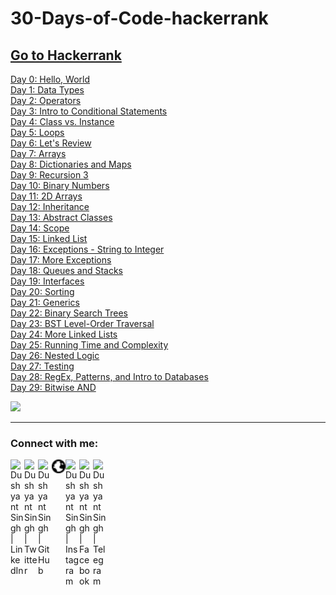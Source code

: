 # 30-Days-of-Code-hackerrank
## [Go to Hackerrank](https://www.hackerrank.com/domains/tutorials/30-days-of-code)

[Day 0: Hello, World](https://github.com/Dushyantsingh-ds/30-Days-of-Code-hackerrank/blob/main/Content/Day%200:%20Hello%2C%20World.md) <br/>
[Day 1: Data Types](https://github.com/Dushyantsingh-ds/30-Days-of-Code-hackerrank/blob/main/Content/Day%201:%20Data%20Types.md) <br/>
[Day 2: Operators](https://github.com/Dushyantsingh-ds/30-Days-of-Code-hackerrank/blob/main/Content/Day%202:%20Operators.md) <br/>
[Day 3: Intro to Conditional Statements](https://github.com/Dushyantsingh-ds/30-Days-of-Code-hackerrank/blob/main/Content/Day%203:%20Intro%20to%20Conditional%20Statements.md) <br/>
[Day 4: Class vs. Instance](https://github.com/Dushyantsingh-ds/30-Days-of-Code-hackerrank/blob/main/Content/Day%204:%20Class%20vs.%20Instance.md ) <br/>
[Day 5: Loops](https://github.com/Dushyantsingh-ds/30-Days-of-Code-hackerrank/ ) <br/>
[Day 6: Let's Review](https://github.com/Dushyantsingh-ds/30-Days-of-Code-hackerrank/ ) <br/>
[Day 7: Arrays](https://github.com/Dushyantsingh-ds/30-Days-of-Code-hackerrank/ ) <br/>
[Day 8: Dictionaries and Maps](https://github.com/Dushyantsingh-ds/30-Days-of-Code-hackerrank/ ) <br/>
[Day 9: Recursion 3](https://github.com/Dushyantsingh-ds/30-Days-of-Code-hackerrank/ ) <br/>
[Day 10: Binary Numbers](https://github.com/Dushyantsingh-ds/30-Days-of-Code-hackerrank/ ) <br/>
[Day 11: 2D Arrays](https://github.com/Dushyantsingh-ds/30-Days-of-Code-hackerrank/ ) <br/>
[Day 12: Inheritance](https://github.com/Dushyantsingh-ds/30-Days-of-Code-hackerrank/ ) <br/>
[Day 13: Abstract Classes](https://github.com/Dushyantsingh-ds/30-Days-of-Code-hackerrank/ ) <br/>
[Day 14: Scope](https://github.com/Dushyantsingh-ds/30-Days-of-Code-hackerrank/ ) <br/>
[Day 15: Linked List](https://github.com/Dushyantsingh-ds/30-Days-of-Code-hackerrank/ ) <br/>
[Day 16: Exceptions - String to Integer](https://github.com/Dushyantsingh-ds/30-Days-of-Code-hackerrank/ ) <br/>
[Day 17: More Exceptions](https://github.com/Dushyantsingh-ds/30-Days-of-Code-hackerrank/ ) <br/>
[Day 18: Queues and Stacks](https://github.com/Dushyantsingh-ds/30-Days-of-Code-hackerrank/ ) <br/>
[Day 19: Interfaces](https://github.com/Dushyantsingh-ds/30-Days-of-Code-hackerrank/ ) <br/>
[Day 20: Sorting](https://github.com/Dushyantsingh-ds/30-Days-of-Code-hackerrank/ ) <br/>
[Day 21: Generics](https://github.com/Dushyantsingh-ds/30-Days-of-Code-hackerrank/ ) <br/>
[Day 22: Binary Search Trees](https://github.com/Dushyantsingh-ds/30-Days-of-Code-hackerrank/ ) <br/>
[Day 23: BST Level-Order Traversal](https://github.com/Dushyantsingh-ds/30-Days-of-Code-hackerrank/ ) <br/>
[Day 24: More Linked Lists](https://github.com/Dushyantsingh-ds/30-Days-of-Code-hackerrank/ ) <br/>
[Day 25: Running Time and Complexity](https://github.com/Dushyantsingh-ds/30-Days-of-Code-hackerrank/ ) <br/>
[Day 26: Nested Logic](https://github.com/Dushyantsingh-ds/30-Days-of-Code-hackerrank/ ) <br/>
[Day 27: Testing](https://github.com/Dushyantsingh-ds/30-Days-of-Code-hackerrank/ ) <br/>
[Day 28: RegEx, Patterns, and Intro to Databases](https://github.com/Dushyantsingh-ds/30-Days-of-Code-hackerrank/ ) <br/>
[Day 29: Bitwise AND](https://github.com/Dushyantsingh-ds/30-Days-of-Code-hackerrank/ ) <br/>

![](https://media-exp1.licdn.com/dms/image/sync/C4D27AQH8SZOE09NoKw/articleshare-shrink_1280_800/0/1650953733071?e=2147483647&v=beta&t=arVN-fDH7jgWMo5MKQDniNk7MHDxjEwFjCxQr32yCus)

<hr>

### Connect with me:

[<img align="left" alt="Dushyant Singh | LinkedIn" width="22px" src="https://cdn.jsdelivr.net/npm/simple-icons@v3/icons/linkedin.svg" />][linkedin]
[<img align="left" alt="Dushyant Singh | Twitter" width="22px" src="https://cdn.jsdelivr.net/npm/simple-icons@v3/icons/twitter.svg" />][twitter]
[<img align="left" alt="Dushyant Singh | GitHub" width="22px" src="https://cdn.jsdelivr.net/npm/simple-icons@v3/icons/medium.svg" />][github]
[<img align="left" alt="Dushyant Singh | Medium" width="22px" src="https://raw.githubusercontent.com/iconic/open-iconic/master/svg/globe.svg" />][medium]
[<img align="left" alt="Dushyant Singh | Instagram" width="22px" src="https://cdn.jsdelivr.net/npm/simple-icons@v3/icons/instagram.svg" />][instagram]
[<img align="left" alt="Dushyant Singh | Facebook" width="22px" src="https://cdn.jsdelivr.net/npm/simple-icons@v3/icons/facebook.svg" />][facebook]
[<img align="left" alt="Dushyant Singh | Telegram" width="22px" src="https://cdn.jsdelivr.net/npm/simple-icons@v3/icons/telegram.svg" />][telegram]

<br />

[medium]: https://dushyantsingh-ds.medium.com/
[linkedin]: https://linkedin.com/in/dushyantsingh-ds/
[instagram]: https://www.instagram.com/dushyantsingh.ds/
[twitter]: https://twitter.com/dushyantsingh_d
[facebook]: https://www.facebook.com/dushyantsingh.india
[github]: https://github.com/Dushyantsingh-ds
[telegram]: https://t.me/dushyantsingh_d


